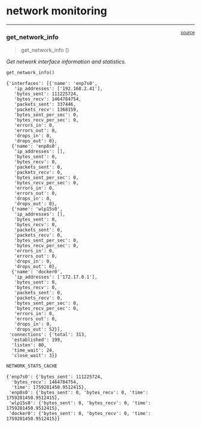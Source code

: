 # network monitoring


<!-- WARNING: THIS FILE WAS AUTOGENERATED! DO NOT EDIT! -->

------------------------------------------------------------------------

<a
href="https://github.com/cj-mills/cjm-fasthtml-sysmon/blob/main/cjm_fasthtml_sysmon/monitors/network.py#L18"
target="_blank" style="float:right; font-size:smaller">source</a>

### get_network_info

>  get_network_info ()

*Get network interface information and statistics.*

``` python
get_network_info()
```

    {'interfaces': [{'name': 'enp7s0',
       'ip_addresses': ['192.168.2.41'],
       'bytes_sent': 111225724,
       'bytes_recv': 1464784754,
       'packets_sent': 337446,
       'packets_recv': 1368159,
       'bytes_sent_per_sec': 0,
       'bytes_recv_per_sec': 0,
       'errors_in': 0,
       'errors_out': 0,
       'drops_in': 0,
       'drops_out': 0},
      {'name': 'enp8s0',
       'ip_addresses': [],
       'bytes_sent': 0,
       'bytes_recv': 0,
       'packets_sent': 0,
       'packets_recv': 0,
       'bytes_sent_per_sec': 0,
       'bytes_recv_per_sec': 0,
       'errors_in': 0,
       'errors_out': 0,
       'drops_in': 0,
       'drops_out': 0},
      {'name': 'wlp15s0',
       'ip_addresses': [],
       'bytes_sent': 0,
       'bytes_recv': 0,
       'packets_sent': 0,
       'packets_recv': 0,
       'bytes_sent_per_sec': 0,
       'bytes_recv_per_sec': 0,
       'errors_in': 0,
       'errors_out': 0,
       'drops_in': 0,
       'drops_out': 0},
      {'name': 'docker0',
       'ip_addresses': ['172.17.0.1'],
       'bytes_sent': 0,
       'bytes_recv': 0,
       'packets_sent': 0,
       'packets_recv': 0,
       'bytes_sent_per_sec': 0,
       'bytes_recv_per_sec': 0,
       'errors_in': 0,
       'errors_out': 0,
       'drops_in': 0,
       'drops_out': 52}],
     'connections': {'total': 313,
      'established': 199,
      'listen': 80,
      'time_wait': 24,
      'close_wait': 3}}

``` python
NETWORK_STATS_CACHE
```

    {'enp7s0': {'bytes_sent': 111225724,
      'bytes_recv': 1464784754,
      'time': 1759281450.9512415},
     'enp8s0': {'bytes_sent': 0, 'bytes_recv': 0, 'time': 1759281450.9512415},
     'wlp15s0': {'bytes_sent': 0, 'bytes_recv': 0, 'time': 1759281450.9512415},
     'docker0': {'bytes_sent': 0, 'bytes_recv': 0, 'time': 1759281450.9512415}}

